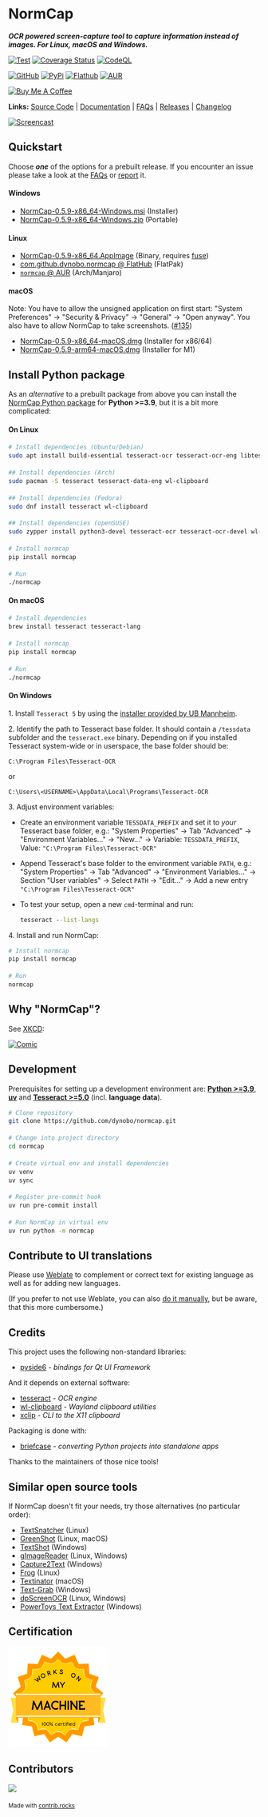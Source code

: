 <!-- markdownlint-disable MD013 MD026 MD033 -->

# NormCap

**_OCR powered screen-capture tool to capture information instead of images. For Linux,
macOS and Windows._**

[![Test](https://img.shields.io/github/actions/workflow/status/dynobo/normcap/cicd.yaml?label=CI/CD&branch=main)](https://github.com/dynobo/normcap/actions/workflows/cicd.yaml)
[![Coverage Status](https://img.shields.io/coverallsCoverage/github/dynobo/normcap?label=Coverage&branch=main)](https://coveralls.io/github/dynobo/normcap)
[![CodeQL](https://img.shields.io/github/actions/workflow/status/dynobo/normcap/cicd.yaml?label=CodeQL&branch=main)](https://github.com/dynobo/normcap/security/code-scanning/tools/CodeQL/status/)

[![GitHub](https://img.shields.io/github/downloads/dynobo/normcap/total?label=Github%20downloads&color=blue)](https://hanadigital.github.io/grev/?user=dynobo&repo=normcap)
[![PyPi](https://img.shields.io/pypi/dm/normcap?label=PyPi%20downloads&color=blue)](https://pypi.org/project/normcap)
[![Flathub](https://img.shields.io/flathub/downloads/com.github.dynobo.normcap?label=Flathub%20downloads&color=blue)](https://flathub.org/apps/details/com.github.dynobo.normcap)
[![AUR](https://img.shields.io/aur/votes/normcap?label=AUR%20votes&color=blue)](https://aur.archlinux.org/packages/normcap)

<a href="https://www.buymeacoffee.com/dynobo" target="_blank"><img src="https://cdn.buymeacoffee.com/buttons/v2/default-yellow.png" alt="Buy Me A Coffee" style="height: 40px !important;" ></a>

**Links:** [Source Code](https://github.com/dynobo/normcap) |
[Documentation](https://dynobo.github.io/normcap/) |
[FAQs](https://dynobo.github.io/normcap/#faqs) |
[Releases](https://github.com/dynobo/normcap/releases) |
[Changelog](https://github.com/dynobo/normcap/blob/main/CHANGELOG)

[![Screencast](https://user-images.githubusercontent.com/11071876/189767585-8bc45c18-8392-411d-84dc-cef1cb5dbc47.gif)](https://raw.githubusercontent.com/dynobo/normcap/main/assets/normcap.gif)

## Quickstart

Choose **_one_** of the options for a prebuilt release. If you encounter an issue please
take a look at the [FAQs](https://dynobo.github.io/normcap/#faqs) or
[report](https://github.com/dynobo/normcap/issues) it.

#### Windows

- [NormCap-0.5.9-x86_64-Windows.msi](https://github.com/dynobo/normcap/releases/download/v0.5.9/NormCap-0.5.9-x86_64-Windows.msi)
  (Installer)
- [NormCap-0.5.9-x86_64-Windows.zip](https://github.com/dynobo/normcap/releases/download/v0.5.9/NormCap-0.5.9-x86_64-Windows.zip)
  (Portable)

#### Linux
- [NormCap-0.5.9-x86_64.AppImage](https://github.com/dynobo/normcap/releases/download/v0.5.9/NormCap-0.5.9-x86_64.AppImage)
  (Binary, requires [fuse](https://dynobo.github.io/normcap/faqs/#linux-appimage-error-appimages-require-fuse-to-run))
- [com.github.dynobo.normcap @ FlatHub](https://flathub.org/apps/details/com.github.dynobo.normcap)
  (FlatPak)
- [`normcap` @ AUR](https://aur.archlinux.org/packages/normcap) (Arch/Manjaro)

#### macOS

Note: You have to allow the unsigned application on first start: "System Preferences" →
"Security & Privacy" → "General" → "Open anyway". You also have to allow NormCap to take
screenshots. ([#135](https://github.com/dynobo/normcap/issues/135))

- [NormCap-0.5.9-x86_64-macOS.dmg](https://github.com/dynobo/normcap/releases/download/v0.5.9/NormCap-0.5.9-x86_64-macOS.dmg)
  (Installer for x86/64)
- [NormCap-0.5.9-arm64-macOS.dmg](https://github.com/dynobo/normcap/releases/download/v0.5.9/NormCap-0.5.9-arm64-macOS.dmg)
  (Installer for M1)

## Install Python package

As an _alternative_ to a prebuilt package from above you can install the
[NormCap Python package](https://pypi.org/project/normcap/) for **Python >=3.9**, but it
is a bit more complicated:

#### On Linux

```sh
# Install dependencies (Ubuntu/Debian)
sudo apt install build-essential tesseract-ocr tesseract-ocr-eng libtesseract-dev libleptonica-dev wl-clipboard

## Install dependencies (Arch)
sudo pacman -S tesseract tesseract-data-eng wl-clipboard

## Install dependencies (Fedora)
sudo dnf install tesseract wl-clipboard

## Install dependencies (openSUSE)
sudo zypper install python3-devel tesseract-ocr tesseract-ocr-devel wl-clipboard

# Install normcap
pip install normcap

# Run
./normcap
```

#### On macOS

```sh
# Install dependencies
brew install tesseract tesseract-lang

# Install normcap
pip install normcap

# Run
./normcap
```

#### On Windows

1\. Install `Tesseract 5` by using the
[installer provided by UB Mannheim](https://github.com/UB-Mannheim/tesseract/wiki).

2\. Identify the path to Tesseract base folder. It should contain a `/tessdata` subfolder
and the `tesseract.exe` binary. Depending on if you installed Tesseract system-wide or
in userspace, the base folder should be:

```
C:\Program Files\Tesseract-OCR
```

or

```
C:\Users\<USERNAME>\AppData\Local\Programs\Tesseract-OCR
```

3\. Adjust environment variables:

- Create an environment variable `TESSDATA_PREFIX` and set it to _your_ Tesseract base
  folder, e.g.: "System Properties" → Tab "Advanced" → "Environment Variables..." →
  "New..." → Variable: `TESSDATA_PREFIX`, Value: `"C:\Program Files\Tesseract-OCR"`

- Append Tesseract's base folder to the environment variable `PATH`, e.g.: "System
  Properties" → Tab "Advanced" → "Environment Variables..." → Section "User variables"
  → Select `PATH` → "Edit..." → Add a new entry `"C:\Program Files\Tesseract-OCR"`

- To test your setup, open a new `cmd`-terminal and run:

    ```cmd
    tesseract --list-langs
    ```

4\. Install and run NormCap:

```bash
# Install normcap
pip install normcap

# Run
normcap
```

## Why "NormCap"?

See [XKCD](https://xkcd.com):

[![Comic](https://imgs.xkcd.com/comics/norm_normal_file_format.png)](https://xkcd.com/2116/)

## Development

Prerequisites for setting up a development environment are:
[**Python >=3.9**](https://www.python.org/downloads/),
[**uv**](https://docs.astral.sh/uv/getting-started/installation/) and
[**Tesseract >=5.0**](https://tesseract-ocr.github.io/tessdoc/#5xx) (incl. **language
data**).

```sh
# Clone repository
git clone https://github.com/dynobo/normcap.git

# Change into project directory
cd normcap

# Create virtual env and install dependencies
uv venv
uv sync

# Register pre-commit hook
uv run pre-commit install

# Run NormCap in virtual env
uv run python -m normcap
```

## Contribute to UI translations

Please use [Weblate](https://hosted.weblate.org/projects/normcap/ui/) to complement or
correct text for existing language as well as for adding new languages.

(If you prefer to not use Weblate, you can also [do it manually](./normcap/resources/locales/README.md), but be aware, that this more cumbersome.)

## Credits

This project uses the following non-standard libraries:

- [pyside6](https://pypi.org/project/PySide6/) _- bindings for Qt UI Framework_

And it depends on external software:

- [tesseract](https://github.com/tesseract-ocr/tesseract) - _OCR engine_
- [wl-clipboard](https://github.com/bugaevc/wl-clipboard) - _Wayland clipboard
  utilities_
- [xclip](https://github.com/astrand/xclip) - _CLI to the X11 clipboard_

Packaging is done with:

- [briefcase](https://pypi.org/project/briefcase/) _- converting Python projects into_
  _standalone apps_

Thanks to the maintainers of those nice tools!

## Similar open source tools

If NormCap doesn't fit your needs, try those alternatives (no particular order):

- [TextSnatcher](https://github.com/RajSolai/TextSnatcher) (Linux)
- [GreenShot](https://getgreenshot.org/) (Linux, macOS)
- [TextShot](https://github.com/ianzhao05/textshot) (Windows)
- [gImageReader](https://github.com/manisandro/gImageReader) (Linux, Windows)
- [Capture2Text](https://sourceforge.net/projects/capture2text) (Windows)
- [Frog](https://github.com/TenderOwl/Frog) (Linux)
- [Textinator](https://github.com/RhetTbull/textinator) (macOS)
- [Text-Grab](https://github.com/TheJoeFin/Text-Grab) (Windows)
- [dpScreenOCR](https://danpla.github.io/dpscreenocr/) (Linux, Windows)
- [PowerToys Text Extractor](https://learn.microsoft.com/en-us/windows/powertoys/text-extractor)
  (Windows)

## Certification

![WOMM](https://raw.githubusercontent.com/dynobo/lmdiag/master/badge.png)

## Contributors

<a href="https://github.com/dynobo/normcap/graphs/contributors">
  <img src="https://contrib.rocks/image?repo=dynobo/normcap" />
</a>

<small>Made with [contrib.rocks](https://contrib.rocks)</small>

